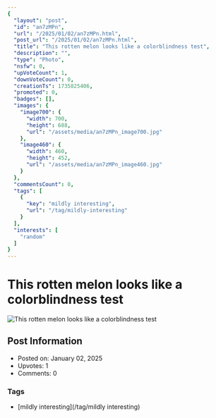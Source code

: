 ```yaml
---
{
  "layout": "post",
  "id": "an7zMPn",
  "url": "/2025/01/02/an7zMPn.html",
  "post_url": "/2025/01/02/an7zMPn.html",
  "title": "This rotten melon looks like a colorblindness test",
  "description": "",
  "type": "Photo",
  "nsfw": 0,
  "upVoteCount": 1,
  "downVoteCount": 0,
  "creationTs": 1735825406,
  "promoted": 0,
  "badges": [],
  "images": {
    "image700": {
      "width": 700,
      "height": 688,
      "url": "/assets/media/an7zMPn_image700.jpg"
    },
    "image460": {
      "width": 460,
      "height": 452,
      "url": "/assets/media/an7zMPn_image460.jpg"
    }
  },
  "commentsCount": 0,
  "tags": [
    {
      "key": "mildly interesting",
      "url": "/tag/mildly-interesting"
    }
  ],
  "interests": [
    "random"
  ]
}
---
```


# This rotten melon looks like a colorblindness test

![This rotten melon looks like a colorblindness test](/assets/media/an7zMPn_image700.jpg)

## Post Information

- Posted on: January 02, 2025
- Upvotes: 1
- Comments: 0

### Tags

- [mildly interesting](/tag/mildly interesting)
